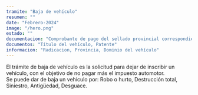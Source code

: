 ```yaml
---
tramite: "Baja de vehículo"
resumen: ""
date: "Febrero-2024"
image: "/hero.png"
estado: ""
documentacion: "Comprobante de pago del sellado provincial correspondiente, Documento de identidad de la persona que realiza el trámite, Libre multa de tránsito, Solicitud Tipo '04', Título del Automotor o Histórico de Dominio"
documentos: "Título del vehículo, Patente"
informacion: "Radicacion, Provincia, Dominio del vehículo"
---
```


El trámite de baja de vehículo es la solicitud para dejar de inscribir un vehículo, con el objetivo de no pagar más el impuesto automotor.  
Se puede dar de baja un vehículo por: Robo o hurto, Destrucción total, Siniestro, Antigüedad, Desguace.
<!-- Los requisitos para dar de baja un vehículo pueden variar según el motivo de la baja y la entidad que realiza el trámite. -->